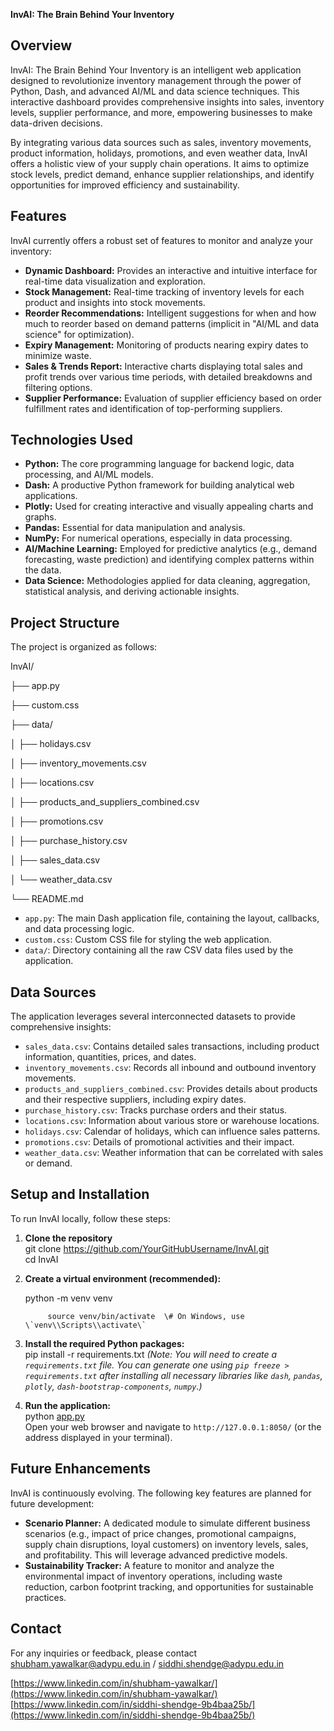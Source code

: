 **InvAI: The Brain Behind Your Inventory**

## **Overview**

InvAI: The Brain Behind Your Inventory is an intelligent web application designed to revolutionize inventory management through the power of Python, Dash, and advanced AI/ML and data science techniques. This interactive dashboard provides comprehensive insights into sales, inventory levels, supplier performance, and more, empowering businesses to make data-driven decisions.

By integrating various data sources such as sales, inventory movements, product information, holidays, promotions, and even weather data, InvAI offers a holistic view of your supply chain operations. It aims to optimize stock levels, predict demand, enhance supplier relationships, and identify opportunities for improved efficiency and sustainability.

## **Features**

InvAI currently offers a robust set of features to monitor and analyze your inventory:

* **Dynamic Dashboard:** Provides an interactive and intuitive interface for real-time data visualization and exploration.  
* **Stock Management:** Real-time tracking of inventory levels for each product and insights into stock movements.  
* **Reorder Recommendations:** Intelligent suggestions for when and how much to reorder based on demand patterns (implicit in "AI/ML and data science" for optimization).  
* **Expiry Management:** Monitoring of products nearing expiry dates to minimize waste.  
* **Sales & Trends Report:** Interactive charts displaying total sales and profit trends over various time periods, with detailed breakdowns and filtering options.  
* **Supplier Performance:** Evaluation of supplier efficiency based on order fulfillment rates and identification of top-performing suppliers.

## 

## 

## **Technologies Used**

* **Python:** The core programming language for backend logic, data processing, and AI/ML models.  
* **Dash:** A productive Python framework for building analytical web applications.  
* **Plotly:** Used for creating interactive and visually appealing charts and graphs.  
* **Pandas:** Essential for data manipulation and analysis.  
* **NumPy:** For numerical operations, especially in data processing.  
* **AI/Machine Learning:** Employed for predictive analytics (e.g., demand forecasting, waste prediction) and identifying complex patterns within the data.  
* **Data Science:** Methodologies applied for data cleaning, aggregation, statistical analysis, and deriving actionable insights.

## **Project Structure**

The project is organized as follows:

InvAI/

├── app.py

├── custom.css

├── data/

│   ├── holidays.csv

│   ├── inventory\_movements.csv

│   ├── locations.csv

│   ├── products\_and\_suppliers\_combined.csv

│   ├── promotions.csv

│   ├── purchase\_history.csv

│   ├── sales\_data.csv

│   └── weather\_data.csv

└── README.md

* `app.py`: The main Dash application file, containing the layout, callbacks, and data processing logic.  
* `custom.css`: Custom CSS file for styling the web application.  
* `data/`: Directory containing all the raw CSV data files used by the application.

## **Data Sources**

The application leverages several interconnected datasets to provide comprehensive insights:

* `sales_data.csv`: Contains detailed sales transactions, including product information, quantities, prices, and dates.  
* `inventory_movements.csv`: Records all inbound and outbound inventory movements.  
* `products_and_suppliers_combined.csv`: Provides details about products and their respective suppliers, including expiry dates.  
* `purchase_history.csv`: Tracks purchase orders and their status.  
* `locations.csv`: Information about various store or warehouse locations.  
* `holidays.csv`: Calendar of holidays, which can influence sales patterns.  
* `promotions.csv`: Details of promotional activities and their impact.  
* `weather_data.csv`: Weather information that can be correlated with sales or demand.

## **Setup and Installation**

To run InvAI locally, follow these steps:

1. **Clone the repository**  
   git clone https://github.com/YourGitHubUsername/InvAI.git   
   cd InvAI

     
2. **Create a virtual environment (recommended):**

   python \-m venv venv

            source venv/bin/activate  \# On Windows, use \`venv\\Scripts\\activate\`

3. **Install the required Python packages:**  
   pip install \-r requirements.txt *(Note: You will need to create a `requirements.txt` file. You can generate one using `pip freeze > requirements.txt` after installing all necessary libraries like `dash`, `pandas`, `plotly`, `dash-bootstrap-components`, `numpy`.)*  
4. **Run the application:**  
   python [app.py](http://app.py)  
   Open your web browser and navigate to `http://127.0.0.1:8050/` (or the address displayed in your terminal).

## **Future Enhancements**

InvAI is continuously evolving. The following key features are planned for future development:

* **Scenario Planner:** A dedicated module to simulate different business scenarios (e.g., impact of price changes, promotional campaigns, supply chain disruptions, loyal customers) on inventory levels, sales, and profitability. This will leverage advanced predictive models.  
* **Sustainability Tracker:** A feature to monitor and analyze the environmental impact of inventory operations, including waste reduction, carbon footprint tracking, and opportunities for sustainable practices.

## **Contact**

For any inquiries or feedback, please contact [shubham.yawalkar@adypu.edu.in](mailto:shubham.yawalkar@adypu.edu.in) / [siddhi.shendge@adypu.edu.in](mailto:siddhi.shendge@adypu.edu.in) 

[https://www.linkedin.com/in/shubham-yawalkar/](https://www.linkedin.com/in/shubham-yawalkar/) [https://www.linkedin.com/in/siddhi-shendge-9b4baa25b/](https://www.linkedin.com/in/siddhi-shendge-9b4baa25b/)

